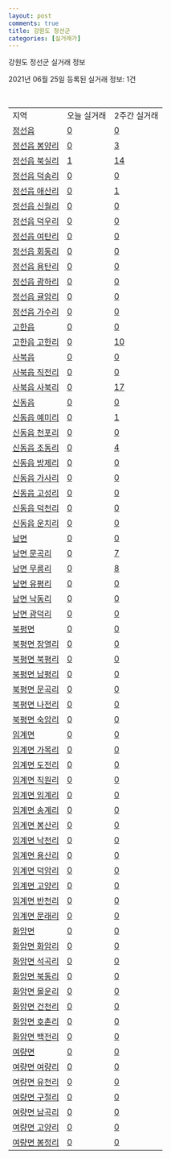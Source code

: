 ```yaml
---
layout: post
comments: true
title: 강원도 정선군
categories: [실거래가]
---
```


강원도 정선군 실거래 정보

2021년 06월 25일 등록된 실거래 정보: 1건

<script type="text/javascript">
  google.charts.load('current', {'packages':['corechart']});
  google.charts.setOnLoadCallback(drawChart);

  function drawChart() {
    var data = google.visualization.arrayToDataTable([['거래일', '매매', '전월세', '전매'], ['2021-03', 0, 1, 0], ['2021-04', 17, 5, 1], ['2021-05', 20, 6, 0], ['2021-06', 10, 5, 0]]);

    var options = {
      title: '최근 유형별 거래량 추이',
      legend: { position: 'bottom' }
    };

    var chart = new google.visualization.LineChart(document.getElementById('columnchart_material'));
    chart.draw(data, (options));
  }
</script>

<div id="columnchart_material" style="width: 450px; margin-left: -35px"></div>
<br>
<table class="sortable">
  <tr>
    <td>지역</td>
    <td>오늘 실거래</td>
    <td>2주간 실거래</td>
  </tr>

  
  <tr class="item">
    <td><a href="4277025000.html">정선읍</a></td>
    <td><a href="4277025000.html">0</a></td>
    <td><a href="4277025000.html">0</a></td>
  </tr>
    

  <tr class="item">
    <td><a href="4277025021.html">정선읍 봉양리</a></td>
    <td><a href="4277025021.html">0</a></td>
    <td><a href="4277025021.html">3</a></td>
  </tr>
    

  <tr class="item">
    <td><a href="4277025022.html">정선읍 북실리</a></td>
    <td><a href="4277025022.html">1</a></td>
    <td><a href="4277025022.html">14</a></td>
  </tr>
    

  <tr class="item">
    <td><a href="4277025023.html">정선읍 덕송리</a></td>
    <td><a href="4277025023.html">0</a></td>
    <td><a href="4277025023.html">0</a></td>
  </tr>
    

  <tr class="item">
    <td><a href="4277025024.html">정선읍 애산리</a></td>
    <td><a href="4277025024.html">0</a></td>
    <td><a href="4277025024.html">1</a></td>
  </tr>
    

  <tr class="item">
    <td><a href="4277025025.html">정선읍 신월리</a></td>
    <td><a href="4277025025.html">0</a></td>
    <td><a href="4277025025.html">0</a></td>
  </tr>
    

  <tr class="item">
    <td><a href="4277025026.html">정선읍 덕우리</a></td>
    <td><a href="4277025026.html">0</a></td>
    <td><a href="4277025026.html">0</a></td>
  </tr>
    

  <tr class="item">
    <td><a href="4277025027.html">정선읍 여탄리</a></td>
    <td><a href="4277025027.html">0</a></td>
    <td><a href="4277025027.html">0</a></td>
  </tr>
    

  <tr class="item">
    <td><a href="4277025028.html">정선읍 회동리</a></td>
    <td><a href="4277025028.html">0</a></td>
    <td><a href="4277025028.html">0</a></td>
  </tr>
    

  <tr class="item">
    <td><a href="4277025029.html">정선읍 용탄리</a></td>
    <td><a href="4277025029.html">0</a></td>
    <td><a href="4277025029.html">0</a></td>
  </tr>
    

  <tr class="item">
    <td><a href="4277025030.html">정선읍 광하리</a></td>
    <td><a href="4277025030.html">0</a></td>
    <td><a href="4277025030.html">0</a></td>
  </tr>
    

  <tr class="item">
    <td><a href="4277025031.html">정선읍 귤암리</a></td>
    <td><a href="4277025031.html">0</a></td>
    <td><a href="4277025031.html">0</a></td>
  </tr>
    

  <tr class="item">
    <td><a href="4277025032.html">정선읍 가수리</a></td>
    <td><a href="4277025032.html">0</a></td>
    <td><a href="4277025032.html">0</a></td>
  </tr>
    

  <tr class="item">
    <td><a href="4277025300.html">고한읍</a></td>
    <td><a href="4277025300.html">0</a></td>
    <td><a href="4277025300.html">0</a></td>
  </tr>
    

  <tr class="item">
    <td><a href="4277025321.html">고한읍 고한리</a></td>
    <td><a href="4277025321.html">0</a></td>
    <td><a href="4277025321.html">10</a></td>
  </tr>
    

  <tr class="item">
    <td><a href="4277025600.html">사북읍</a></td>
    <td><a href="4277025600.html">0</a></td>
    <td><a href="4277025600.html">0</a></td>
  </tr>
    

  <tr class="item">
    <td><a href="4277025621.html">사북읍 직전리</a></td>
    <td><a href="4277025621.html">0</a></td>
    <td><a href="4277025621.html">0</a></td>
  </tr>
    

  <tr class="item">
    <td><a href="4277025622.html">사북읍 사북리</a></td>
    <td><a href="4277025622.html">0</a></td>
    <td><a href="4277025622.html">17</a></td>
  </tr>
    

  <tr class="item">
    <td><a href="4277025900.html">신동읍</a></td>
    <td><a href="4277025900.html">0</a></td>
    <td><a href="4277025900.html">0</a></td>
  </tr>
    

  <tr class="item">
    <td><a href="4277025921.html">신동읍 예미리</a></td>
    <td><a href="4277025921.html">0</a></td>
    <td><a href="4277025921.html">1</a></td>
  </tr>
    

  <tr class="item">
    <td><a href="4277025922.html">신동읍 천포리</a></td>
    <td><a href="4277025922.html">0</a></td>
    <td><a href="4277025922.html">0</a></td>
  </tr>
    

  <tr class="item">
    <td><a href="4277025923.html">신동읍 조동리</a></td>
    <td><a href="4277025923.html">0</a></td>
    <td><a href="4277025923.html">4</a></td>
  </tr>
    

  <tr class="item">
    <td><a href="4277025924.html">신동읍 방제리</a></td>
    <td><a href="4277025924.html">0</a></td>
    <td><a href="4277025924.html">0</a></td>
  </tr>
    

  <tr class="item">
    <td><a href="4277025925.html">신동읍 가사리</a></td>
    <td><a href="4277025925.html">0</a></td>
    <td><a href="4277025925.html">0</a></td>
  </tr>
    

  <tr class="item">
    <td><a href="4277025926.html">신동읍 고성리</a></td>
    <td><a href="4277025926.html">0</a></td>
    <td><a href="4277025926.html">0</a></td>
  </tr>
    

  <tr class="item">
    <td><a href="4277025927.html">신동읍 덕천리</a></td>
    <td><a href="4277025927.html">0</a></td>
    <td><a href="4277025927.html">0</a></td>
  </tr>
    

  <tr class="item">
    <td><a href="4277025928.html">신동읍 운치리</a></td>
    <td><a href="4277025928.html">0</a></td>
    <td><a href="4277025928.html">0</a></td>
  </tr>
    

  <tr class="item">
    <td><a href="4277032000.html">남면</a></td>
    <td><a href="4277032000.html">0</a></td>
    <td><a href="4277032000.html">0</a></td>
  </tr>
    

  <tr class="item">
    <td><a href="4277032021.html">남면 문곡리</a></td>
    <td><a href="4277032021.html">0</a></td>
    <td><a href="4277032021.html">7</a></td>
  </tr>
    

  <tr class="item">
    <td><a href="4277032022.html">남면 무릉리</a></td>
    <td><a href="4277032022.html">0</a></td>
    <td><a href="4277032022.html">8</a></td>
  </tr>
    

  <tr class="item">
    <td><a href="4277032023.html">남면 유평리</a></td>
    <td><a href="4277032023.html">0</a></td>
    <td><a href="4277032023.html">0</a></td>
  </tr>
    

  <tr class="item">
    <td><a href="4277032024.html">남면 낙동리</a></td>
    <td><a href="4277032024.html">0</a></td>
    <td><a href="4277032024.html">0</a></td>
  </tr>
    

  <tr class="item">
    <td><a href="4277032025.html">남면 광덕리</a></td>
    <td><a href="4277032025.html">0</a></td>
    <td><a href="4277032025.html">0</a></td>
  </tr>
    

  <tr class="item">
    <td><a href="4277034000.html">북평면</a></td>
    <td><a href="4277034000.html">0</a></td>
    <td><a href="4277034000.html">0</a></td>
  </tr>
    

  <tr class="item">
    <td><a href="4277034021.html">북평면 장열리</a></td>
    <td><a href="4277034021.html">0</a></td>
    <td><a href="4277034021.html">0</a></td>
  </tr>
    

  <tr class="item">
    <td><a href="4277034022.html">북평면 북평리</a></td>
    <td><a href="4277034022.html">0</a></td>
    <td><a href="4277034022.html">0</a></td>
  </tr>
    

  <tr class="item">
    <td><a href="4277034023.html">북평면 남평리</a></td>
    <td><a href="4277034023.html">0</a></td>
    <td><a href="4277034023.html">0</a></td>
  </tr>
    

  <tr class="item">
    <td><a href="4277034024.html">북평면 문곡리</a></td>
    <td><a href="4277034024.html">0</a></td>
    <td><a href="4277034024.html">0</a></td>
  </tr>
    

  <tr class="item">
    <td><a href="4277034025.html">북평면 나전리</a></td>
    <td><a href="4277034025.html">0</a></td>
    <td><a href="4277034025.html">0</a></td>
  </tr>
    

  <tr class="item">
    <td><a href="4277034026.html">북평면 숙암리</a></td>
    <td><a href="4277034026.html">0</a></td>
    <td><a href="4277034026.html">0</a></td>
  </tr>
    

  <tr class="item">
    <td><a href="4277035000.html">임계면</a></td>
    <td><a href="4277035000.html">0</a></td>
    <td><a href="4277035000.html">0</a></td>
  </tr>
    

  <tr class="item">
    <td><a href="4277035021.html">임계면 가목리</a></td>
    <td><a href="4277035021.html">0</a></td>
    <td><a href="4277035021.html">0</a></td>
  </tr>
    

  <tr class="item">
    <td><a href="4277035022.html">임계면 도전리</a></td>
    <td><a href="4277035022.html">0</a></td>
    <td><a href="4277035022.html">0</a></td>
  </tr>
    

  <tr class="item">
    <td><a href="4277035023.html">임계면 직원리</a></td>
    <td><a href="4277035023.html">0</a></td>
    <td><a href="4277035023.html">0</a></td>
  </tr>
    

  <tr class="item">
    <td><a href="4277035024.html">임계면 임계리</a></td>
    <td><a href="4277035024.html">0</a></td>
    <td><a href="4277035024.html">0</a></td>
  </tr>
    

  <tr class="item">
    <td><a href="4277035025.html">임계면 송계리</a></td>
    <td><a href="4277035025.html">0</a></td>
    <td><a href="4277035025.html">0</a></td>
  </tr>
    

  <tr class="item">
    <td><a href="4277035026.html">임계면 봉산리</a></td>
    <td><a href="4277035026.html">0</a></td>
    <td><a href="4277035026.html">0</a></td>
  </tr>
    

  <tr class="item">
    <td><a href="4277035027.html">임계면 낙천리</a></td>
    <td><a href="4277035027.html">0</a></td>
    <td><a href="4277035027.html">0</a></td>
  </tr>
    

  <tr class="item">
    <td><a href="4277035028.html">임계면 용산리</a></td>
    <td><a href="4277035028.html">0</a></td>
    <td><a href="4277035028.html">0</a></td>
  </tr>
    

  <tr class="item">
    <td><a href="4277035030.html">임계면 덕암리</a></td>
    <td><a href="4277035030.html">0</a></td>
    <td><a href="4277035030.html">0</a></td>
  </tr>
    

  <tr class="item">
    <td><a href="4277035031.html">임계면 고양리</a></td>
    <td><a href="4277035031.html">0</a></td>
    <td><a href="4277035031.html">0</a></td>
  </tr>
    

  <tr class="item">
    <td><a href="4277035032.html">임계면 반천리</a></td>
    <td><a href="4277035032.html">0</a></td>
    <td><a href="4277035032.html">0</a></td>
  </tr>
    

  <tr class="item">
    <td><a href="4277035034.html">임계면 문래리</a></td>
    <td><a href="4277035034.html">0</a></td>
    <td><a href="4277035034.html">0</a></td>
  </tr>
    

  <tr class="item">
    <td><a href="4277036000.html">화암면</a></td>
    <td><a href="4277036000.html">0</a></td>
    <td><a href="4277036000.html">0</a></td>
  </tr>
    

  <tr class="item">
    <td><a href="4277036021.html">화암면 화암리</a></td>
    <td><a href="4277036021.html">0</a></td>
    <td><a href="4277036021.html">0</a></td>
  </tr>
    

  <tr class="item">
    <td><a href="4277036022.html">화암면 석곡리</a></td>
    <td><a href="4277036022.html">0</a></td>
    <td><a href="4277036022.html">0</a></td>
  </tr>
    

  <tr class="item">
    <td><a href="4277036023.html">화암면 북동리</a></td>
    <td><a href="4277036023.html">0</a></td>
    <td><a href="4277036023.html">0</a></td>
  </tr>
    

  <tr class="item">
    <td><a href="4277036024.html">화암면 몰운리</a></td>
    <td><a href="4277036024.html">0</a></td>
    <td><a href="4277036024.html">0</a></td>
  </tr>
    

  <tr class="item">
    <td><a href="4277036025.html">화암면 건천리</a></td>
    <td><a href="4277036025.html">0</a></td>
    <td><a href="4277036025.html">0</a></td>
  </tr>
    

  <tr class="item">
    <td><a href="4277036026.html">화암면 호촌리</a></td>
    <td><a href="4277036026.html">0</a></td>
    <td><a href="4277036026.html">0</a></td>
  </tr>
    

  <tr class="item">
    <td><a href="4277036027.html">화암면 백전리</a></td>
    <td><a href="4277036027.html">0</a></td>
    <td><a href="4277036027.html">0</a></td>
  </tr>
    

  <tr class="item">
    <td><a href="4277037000.html">여량면</a></td>
    <td><a href="4277037000.html">0</a></td>
    <td><a href="4277037000.html">0</a></td>
  </tr>
    

  <tr class="item">
    <td><a href="4277037021.html">여량면 여량리</a></td>
    <td><a href="4277037021.html">0</a></td>
    <td><a href="4277037021.html">0</a></td>
  </tr>
    

  <tr class="item">
    <td><a href="4277037022.html">여량면 유천리</a></td>
    <td><a href="4277037022.html">0</a></td>
    <td><a href="4277037022.html">0</a></td>
  </tr>
    

  <tr class="item">
    <td><a href="4277037023.html">여량면 구절리</a></td>
    <td><a href="4277037023.html">0</a></td>
    <td><a href="4277037023.html">0</a></td>
  </tr>
    

  <tr class="item">
    <td><a href="4277037024.html">여량면 남곡리</a></td>
    <td><a href="4277037024.html">0</a></td>
    <td><a href="4277037024.html">0</a></td>
  </tr>
    

  <tr class="item">
    <td><a href="4277037025.html">여량면 고양리</a></td>
    <td><a href="4277037025.html">0</a></td>
    <td><a href="4277037025.html">0</a></td>
  </tr>
    

  <tr class="item">
    <td><a href="4277037026.html">여량면 봉정리</a></td>
    <td><a href="4277037026.html">0</a></td>
    <td><a href="4277037026.html">0</a></td>
  </tr>
    


</table>


    